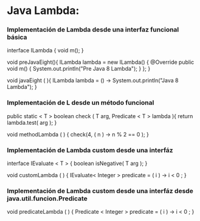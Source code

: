 # Java Lambda:

### Implementación de Lambda desde una interfaz funcional básica

interface ILambda { void m(); }

void preJavaEight(){
    ILambda lambda = new ILambda() {
        @Override public void m() { System.out.println("Pre Java 8 Lambda"); } }; }
        
void javaEight
        ( ){ ILambda lambda = () -> System.out.println("Java 8 Lambda"); }

### Implementación de L desde un método funcional

public static < T > boolean check
        ( T arg, Predicate < T > lambda ){ return lambda.test( arg ); }
        
void methodLambda
        ( ) { check(4, ( n ) -> n % 2 == 0 ); }

### Implementación de Lambda custom desde una interfáz

interface IEvaluate < T > { boolean isNegative( T arg ); }

void customLambda
        ( ) { IEvaluate< Integer > predicate = ( i ) -> i < 0 ; }

### Implementación de Lambda custom desde una interfáz desde java.util.funcion.Predicate

void predicateLambda
        ( ) { Predicate < Integer > predicate = ( i ) -> i < 0 ; }

